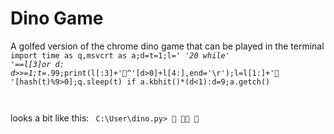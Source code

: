 <link rel="stylesheet" type="text/css" media="screen" href="css/prism.css" loading="lazy">

# Dino Game

A golfed version of the chrome dino game that can be played in the terminal
<code>
import time as q,msvcrt as a;d=t=1;l=' '*20
while' '==l[3]or d:
 d>>=1;t*=.99;print(l[:3]+'🦖^'[d>0]+l[4:],end='\r');l=l[1:]+'🌵 '[hash(t)%9>0];q.sleep(t)
 if a.kbhit()*(d<1):d=9;a.getch()

</code>

looks a bit like this:
<code>
C:\User\dino.py>   🦖    🌵🌵      🌵   
</code>

